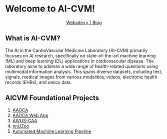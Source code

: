 # Welcome to AI-CVM!

<div align="center">
<a href="https://ai-cvm.com/">Website<> | <a href="">Blog</a> </div>

## What is AI-CVM?
The AI in the CardioVascular Medicine Laboratory (AI-CVM) primarily focuses on AI research, specifically on state-of-the-art machine learning (ML) and deep learning (DL) applications in cardiovascular disease.  The laboratory aims to address a wide range of health-related questions using multimodal information analysis. This spans diverse datasets, including text, signals, medical images from various modalities, videos, electronic health records (EHRs), and omics data.

## AICVM Foundational Projects
1. [AAOCA](https://github.com/AI-in-Cardiovascular-Medicine/AAOCA)</br>
2. [AAOCA Web App](https://mb-neuro.medical-blocks.ch/public_access/projects)</br>
3. [AIVUS-CAA](https://github.com/AI-in-Cardiovascular-Medicine/AIVUS-CAA)</br>
4. [nnUZoo](https://github.com/AI-in-Cardiovascular-Medicine/nnUZoo)</br>
5. [Automated Machine Learning Pipeline](https://github.com/AI-in-Cardiovascular-Medicine/ML_pipeline_tabular)</br>
